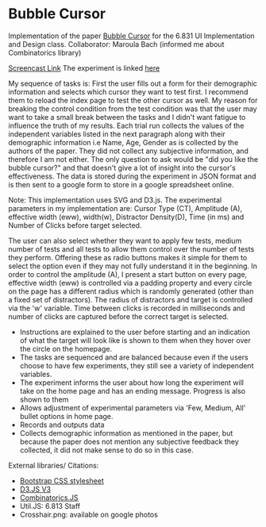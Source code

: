 # Bubble Cursor
Implementation of the paper [Bubble Cursor](http://www.dgp.toronto.edu/~tovi//papers/chi2005bubblecursor.pdf) for the 6.831 UI Implementation and Design class.
Collaborator: Maroula Bach (informed me about Combinatorics library)

[Screencast Link](https://www.youtube.com/watch?v=yVC1mrzBBJQ)
The experiment is linked [here](http://people.csail.mit.edu/geeticka/UI-Class-RS)

My sequence of tasks is: First the user fills out a form for their demographic information and selects which cursor they want to test first. I recommend them to reload the index page to test the other cursor as well. My reason for breaking the control condition from the test condition was that the user may want to take a small break between the tasks and I didn't want fatigue to influence the truth of my results. Each trial run collects the values of the independent variables listed in the next paragraph along with their demographic information i.e Name, Age, Gender as is collected by the authors of the paper. They did not collect any subjective information, and therefore I am not either. The only question to ask would be "did you like the bubble cursor?" and that doesn't give a lot of insight into the cursor's effectiveness. The data is stored during the experiment in JSON format and is then sent to a google form to store in a google spreadsheet online. 

 
Note: This implementation uses SVG and D3.js. 
The experimental parameters in my implementation are: Cursor Type (CT), Amplitude (A), effective width (eww), width(w), Distractor Density(D), Time (in ms) and Number of Clicks before target selected. 

The user can also select whether they want to apply few tests, medium number of tests and all tests to allow them control over the number of tests they perform. Offering these as radio buttons makes it simple for them to select the option even if they may not fully understand it in the beginning. In order to control the amplitude (A), I present a start button on every page, effective width (eww) is controlled via a padding property and every circle on the page has a different radius which is randomly generated (other than a fixed set of distractors). The radius of distractors and target is controlled via the 'w' variable. Time between clicks is recorded in milliseconds and number of clicks are captured before the correct target is selected.

* Instructions are explained to the user before starting and an indication of what the target will look like is shown to them when they hover over the circle on the homepage. 
* The tasks are sequenced and are balanced because even if the users choose to have few experiments, they still see a variety of independent variables. 
* The experiment informs the user about how long the experiment will take on the home page and has an ending message. Progress is also shown to them
* Allows adjustment of experimental parameters via 'Few, Medium, All' bullet options in home page.
* Records and outputs data
* Collects demographic information as mentioned in the paper, but because the paper does not mention any subjective feedback they collected, it did not make sense to do so in this case.


External libraries/ Citations:
* [Bootstrap CSS stylesheet](https://maxcdn.bootstrapcdn.com/bootstrap/3.3.7/css/bootstrap.min.css)
* [D3.JS V3](https://d3js.org/d3.v3.min.js)
* [Combinatorics.JS](https://github.com/dankogai/js-combinatorics)
* Util.JS: 6.813 Staff
* Crosshair.png: available on google photos